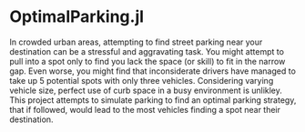 # OptimalParking.jl

In crowded urban areas, attempting to find street parking near your destination can be a stressful and aggravating task.
You might attempt to pull into a spot only to find you lack the space (or skill) to fit in the narrow gap. Even worse,
you might find that inconsiderate drivers have managed to take up 5 potential spots with only three vehicles. Considering
varying vehicle size, perfect use of curb space in a busy environment is unlikley. This project attempts to simulate parking
to find an optimal parking strategy, that if followed, would lead to the most vehicles finding a spot near their destination.
